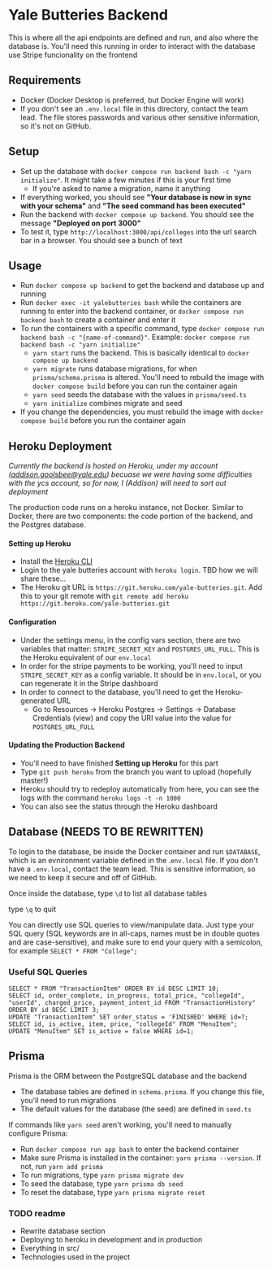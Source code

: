 # Yale Butteries Backend

This is where all the api endpoints are defined and run, and also where the database is. You'll need this running in order to interact with the database use Stripe funcionality on the frontend

## Requirements

- Docker (Docker Desktop is preferred, but Docker Engine will work)
- If you don't see an `.env.local` file in this directory, contact the team lead. The file stores passwords and various other sensitive information, so it's not on GitHub.

## Setup

- Set up the database with `docker compose run backend bash -c "yarn initialize"`. It might take a few minutes if this is your first time
  - If you're asked to name a migration, name it anything
- If everything worked, you should see **"Your database is now in sync with your schema"** and **"The seed command has been executed"**
- Run the backend with `docker compose up backend`. You should see the message **"Deployed on port 3000"**
- To test it, type `http://localhost:3000/api/colleges` into the url search bar in a browser. You should see a bunch of text

## Usage

- Run `docker compose up backend` to get the backend and database up and running
- Run `docker exec -it yalebutteries bash` while the containers are running to enter into the backend container, or `docker compose run backend bash` to create a container and enter it
- To run the containers with a specific command, type `docker compose run backend bash -c "{name-of-command}"`. Example: `docker compose run backend bash -c "yarn initialize"`
  - `yarn start` runs the backend. This is basically identical to `docker compose up backend`
  - `yarn migrate` runs database migrations, for when `prisma/schema.prisma` is altered. You'll need to rebuild the image with `docker compose build` before you can run the container again
  - `yarn seed` seeds the database with the values in `prisma/seed.ts`
  - `yarn initialize` combines migrate and seed
- If you change the dependencies, you must rebuild the image with `docker compose build` before you run the container again

## Heroku Deployment

_Currently the backend is hosted on Heroku, under my account (addison.goolsbee@yale.edu) becuase we were having some difficulties with the ycs account, so for now, I (Addison) will need to sort out deployment_

The production code runs on a heroku instance, not Docker. Similar to Docker, there are two components: the code portion of the backend, and the Postgres database.

#### Setting up Heroku

- Install the [Heroku CLI](https://devcenter.heroku.com/articles/heroku-cli)
- Login to the yale butteries account with `heroku login`. TBD how we will share these...
- The Heroku git URL is `https://git.heroku.com/yale-butteries.git`. Add this to your git remote with `git remote add heroku https://git.heroku.com/yale-butteries.git`

#### Configuration

- Under the settings menu, in the config vars section, there are two variables that matter: `STRIPE_SECRET_KEY` and `POSTGRES_URL_FULL`. This is the Heroku equivalent of our `env.local`
- In order for the stripe payments to be working, you'll need to input `STRIPE_SECRET_KEY` as a config variable. It should be in `env.local`, or you can regenerate it in the Stripe dashboard
- In order to connect to the database, you'll need to get the Heroku-generated URL
  - Go to Resources -> Heroku Postgres -> Settings -> Database Credentials (view) and copy the URI value into the value for `POSTGRES_URL_FULL`

#### Updating the Production Backend

- You'll need to have finished **Setting up Heroku** for this part
- Type `git push heroku` from the branch you want to upload (hopefully master!)
- Heroku should try to redeploy automatically from here, you can see the logs with the command `heroku logs -t -n 1000`
- You can also see the status through the Heroku dashboard

## Database (NEEDS TO BE REWRITTEN)

To login to the database, be inside the Docker container and run `$DATABASE`, which is an evnironment variable defined in the .`env.local` file. If you don't have a `.env.local`, contact the team lead. This is sensitive information, so we need to keep it secure and off of GitHub.

Once inside the database, type `\d` to list all database tables

type `\q` to quit

You can directly use SQL queries to view/manipulate data. Just type your SQL query (SQL keywords are in all-caps, names must be in double quotes and are case-sensitive), and make sure to end your query with a semicolon, for example `SELECT * FROM "College";`

### Useful SQL Queries

```
SELECT * FROM "TransactionItem" ORDER BY id DESC LIMIT 10;
SELECT id, order_complete, in_progress, total_price, "collegeId", "userId", charged_price, payment_intent_id FROM "TransactionHistory" ORDER BY id DESC LIMIT 3;
UPDATE "TransactionItem" SET order_status = 'FINISHED' WHERE id=?;
SELECT id, is_active, item, price, "collegeId" FROM "MenuItem";
UPDATE "MenuItem" SET is_active = false WHERE id=1;
```

## Prisma

Prisma is the ORM between the PostgreSQL database and the backend

- The database tables are defined in `schema.prisma`. If you change this file, you'll need to run migrations
- The default values for the database (the seed) are defined in `seed.ts`

If commands like `yarn seed` aren't working, you'll need to manually configure Prisma:

- Run `docker compose run app bash` to enter the backend container
- Make sure Prisma is installed in the container: `yarn prisma --version`. If not, run `yarn add prisma`
- To run migrations, type `yarn prisma migrate dev`
- To seed the database, type `yarn prisma db seed`
- To reset the database, type `yarn prisma migrate reset`

### TODO readme

- Rewrite database section
- Deploying to heroku in development and in production
- Everything in src/
- Technologies used in the project
